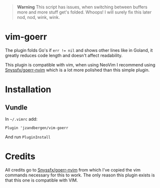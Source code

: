 > **Warning**
> This script has issues, when switching between buffers more and
> more stuff get's folded. Whoops! I will surely fix this later nod, nod,
> wink, wink.


# vim-goerr
The plugin folds Go's if `err != nil` and shows other lines like in Goland, 
it greatly reduces code length and doesn't affect readability.

This plugin is compatible with vim, when using NeoVim I recommend using
[Snyssfx/goerr-nvim](https://github.com/Snyssfx/goerr-nvim) which is a lot more
polished than this simple plugin.

# Installation
## Vundle
In `~/.vimrc` add:
```
Plugin 'jzandbergen/vim-goerr
```
And run `PluginInstall`

# Credits
All credits go to [Snyssfx/goerr-nvim](https://github.com/Snyssfx/goerr-nvim) 
from which I've copied the vim commands necessary for this to work. The only 
reason this plugin exists is that this one is compatible with VIM.
